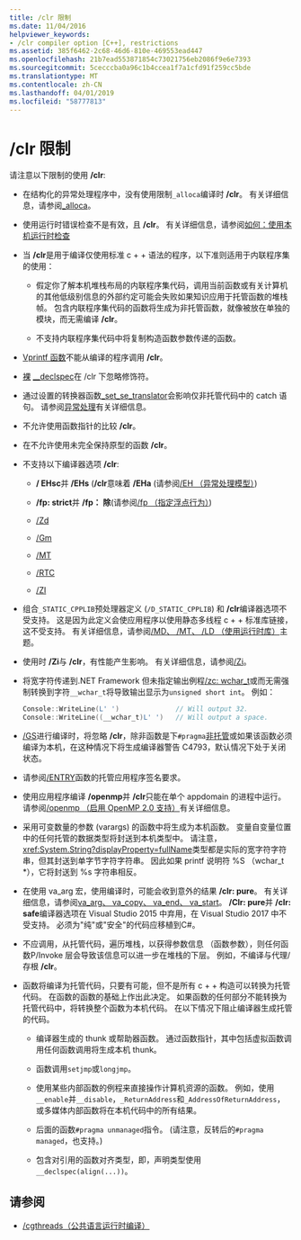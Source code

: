 ```yaml
---
title: /clr 限制
ms.date: 11/04/2016
helpviewer_keywords:
- /clr compiler option [C++], restrictions
ms.assetid: 385f6462-2c68-46d6-810e-469553ead447
ms.openlocfilehash: 21b7ead553871854c73021756eb2086f9e6e7393
ms.sourcegitcommit: 5cecccba0a96c1b4ccea1f7a1cfd91f259cc5bde
ms.translationtype: MT
ms.contentlocale: zh-CN
ms.lasthandoff: 04/01/2019
ms.locfileid: "58777813"
---
```

# <a name="clr-restrictions"></a>/clr 限制

请注意以下限制的使用 **/clr**:

- 在结构化的异常处理程序中，没有使用限制`_alloca`编译时 **/clr**。 有关详细信息，请参阅[_alloca](../../c-runtime-library/reference/alloca.md)。

- 使用运行时错误检查不是有效，且 **/clr**。 有关详细信息，请参阅[如何：使用本机运行时检查](/visualstudio/debugger/how-to-use-native-run-time-checks)

- 当 **/clr**是用于编译仅使用标准 c + + 语法的程序，以下准则适用于内联程序集的使用：

  - 假定你了解本机堆栈布局的内联程序集代码，调用当前函数或有关计算机的其他低级别信息的外部约定可能会失败如果知识应用于托管函数的堆栈帧。 包含内联程序集代码的函数将生成为非托管函数，就像被放在单独的模块，而无需编译 **/clr**。

  - 不支持内联程序集代码中将复制构造函数参数传递的函数。

- [Vprintf 函数](../../c-runtime-library/vprintf-functions.md)不能从编译的程序调用 **/clr**。

- [裸](../../cpp/naked-cpp.md) [__declspec](../../cpp/declspec.md)在 /clr 下忽略修饰符。

- 通过设置的转换器函数[_set_se_translator](../../c-runtime-library/reference/set-se-translator.md)会影响仅非托管代码中的 catch 语句。 请参阅[异常处理](../../extensions/exception-handling-cpp-component-extensions.md)有关详细信息。

- 不允许使用函数指针的比较 **/clr**。

- 在不允许使用未完全保持原型的函数 **/clr**。

- 不支持以下编译器选项 **/clr**:

  - **/ EHsc**并 **/EHs** (**/clr**意味着 **/EHa** (请参阅[/EH （异常处理模型）](eh-exception-handling-model.md))

  - **/fp: strict**并 **/fp： 除**(请参阅[/fp （指定浮点行为）](fp-specify-floating-point-behavior.md))

  - [/Zd](z7-zi-zi-debug-information-format.md)

  - [/Gm](gm-enable-minimal-rebuild.md)

  - [/MT](md-mt-ld-use-run-time-library.md)

  - [/RTC](rtc-run-time-error-checks.md)

  - [/ZI](z7-zi-zi-debug-information-format.md)

- 组合`_STATIC_CPPLIB`预处理器定义 (`/D_STATIC_CPPLIB`) 和 **/clr**编译器选项不受支持。 这是因为此定义会使应用程序以使用静态多线程 c + + 标准库链接，这不受支持。 有关详细信息，请参阅[/MD、 /MT、 /LD （使用运行时库）](md-mt-ld-use-run-time-library.md)主题。

- 使用时 **/Zi**与 **/clr**，有性能产生影响。 有关详细信息，请参阅[/Zi](z7-zi-zi-debug-information-format.md)。

- 将宽字符传递到.NET Framework 但未指定输出例程[/zc: wchar_t](zc-wchar-t-wchar-t-is-native-type.md)或而无需强制转换到字符`__wchar_t`将导致输出显示为`unsigned short int`。 例如：

    ```cpp
    Console::WriteLine(L' ')              // Will output 32.
    Console::WriteLine((__wchar_t)L' ')   // Will output a space.
    ```

- [/GS](gs-buffer-security-check.md)进行编译时，将忽略 **/clr**，除非函数是下`#pragma`[非托管](../../preprocessor/managed-unmanaged.md)或如果该函数必须编译为本机，在这种情况下将生成编译器警告 C4793，默认情况下处于关闭状态。

- 请参阅[/ENTRY](entry-entry-point-symbol.md)函数的托管应用程序签名要求。

- 使用应用程序编译 **/openmp**并 **/clr**只能在单个 appdomain 的进程中运行。  请参阅[/openmp （启用 OpenMP 2.0 支持）](openmp-enable-openmp-2-0-support.md)有关详细信息。

- 采用可变数量的参数 (varargs) 的函数中将生成为本机函数。 变量自变量位置中的任何托管的数据类型将封送到本机类型中。 请注意，<xref:System.String?displayProperty=fullName>类型都是实际的宽字符字符串，但其封送到单字节字符字符串。 因此如果 printf 说明符 %S （wchar_t *），它将封送到 %s 字符串相反。

- 在使用 va_arg 宏，使用编译时，可能会收到意外的结果 **/clr: pure**。 有关详细信息，请参阅[va_arg、 va_copy、 va_end、 va_start](../../c-runtime-library/reference/va-arg-va-copy-va-end-va-start.md)。 **/Clr: pure**并 **/clr: safe**编译器选项在 Visual Studio 2015 中弃用，在 Visual Studio 2017 中不受支持。 必须为"纯"或"安全"的代码应移植到C#。

- 不应调用，从托管代码，遍历堆栈，以获得参数信息 （函数参数），则任何函数P/Invoke 层会导致该信息可以进一步在堆栈的下层。  例如，不编译与代理/存根 **/clr**。

- 函数将编译为托管代码，只要有可能，但不是所有 c + + 构造可以转换为托管代码。  在函数的函数的基础上作出此决定。 如果函数的任何部分不能转换为托管代码中，将转换整个函数为本机代码。 在以下情况下阻止编译器生成托管的代码。

  - 编译器生成的 thunk 或帮助器函数。 通过函数指针，其中包括虚拟函数调用任何函数调用将生成本机 thunk。

  - 函数调用`setjmp`或`longjmp`。

  - 使用某些内部函数的例程来直接操作计算机资源的函数。 例如，使用`__enable`并`__disable`，`_ReturnAddress`和`_AddressOfReturnAddress`，或多媒体内部函数将在本机代码中的所有结果。

  - 后面的函数`#pragma unmanaged`指令。 (请注意，反转后的`#pragma managed`，也支持。)

  - 包含对引用的函数对齐类型，即，声明类型使用`__declspec(align(...))`。

## <a name="see-also"></a>请参阅

- [/cgthreads（公共语言运行时编译）](clr-common-language-runtime-compilation.md)
